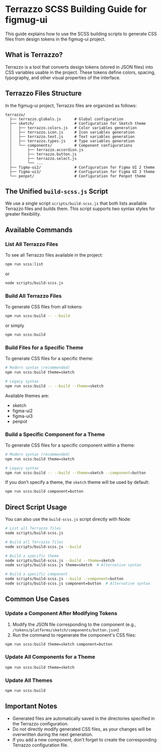# Terrazzo SCSS Building Guide for figmug-ui

This guide explains how to use the SCSS building scripts to generate CSS files from design tokens in the figmug-ui project.

## What is Terrazzo?

Terrazzo is a tool that converts design tokens (stored in JSON files) into CSS variables usable in the project. These tokens define colors, spacing, typography, and other visual properties of the interface.

## Terrazzo Files Structure

In the figmug-ui project, Terrazzo files are organized as follows:

```
terrazzo/
  ├── terrazzo.globals.js      # Global configuration
  ├── sketch/                  # Configuration for Sketch theme
  │   ├── terrazzo.colors.js   # Color variables generation
  │   ├── terrazzo.icon.js     # Icon variables generation
  │   ├── terrazzo.text.js     # Text variables generation
  │   ├── terrazzo.types.js    # Type variables generation
  │   └── components/          # Component configurations
  │       ├── terrazzo.accordion.js
  │       ├── terrazzo.button.js
  │       ├── terrazzo.select.js
  │       └── ...
  ├── figma-ui2/               # Configuration for Figma UI 2 theme
  ├── figma-ui3/               # Configuration for Figma UI 3 theme
  └── penpot/                  # Configuration for Penpot theme
```

## The Unified `build-scss.js` Script

We use a single script `scripts/build-scss.js` that both lists available Terrazzo files and builds them. This script supports two syntax styles for greater flexibility.

## Available Commands

### List All Terrazzo Files

To see all Terrazzo files available in the project:

```bash
npm run scss:list
```

or

```bash
node scripts/build-scss.js
```

### Build All Terrazzo Files

To generate CSS files from all tokens:

```bash
npm run scss:build -- --build
```

or simply

```bash
npm run scss:build
```

### Build Files for a Specific Theme

To generate CSS files for a specific theme:

```bash
# Modern syntax (recommended)
npm run scss:build theme=sketch

# Legacy syntax
npm run scss:build -- --build --theme=sketch
```

Available themes are:

- sketch
- figma-ui2
- figma-ui3
- penpot

### Build a Specific Component for a Theme

To generate CSS files for a specific component within a theme:

```bash
# Modern syntax (recommended)
npm run scss:build theme=sketch

# Legacy syntax
npm run scss:build -- --build --theme=sketch --component=button
```

If you don't specify a theme, the `sketch` theme will be used by default:

```bash
npm run scss:build component=button
```

## Direct Script Usage

You can also use the `build-scss.js` script directly with Node:

```bash
# List all Terrazzo files
node scripts/build-scss.js

# Build all Terrazzo files
node scripts/build-scss.js --build

# Build a specific theme
node scripts/build-scss.js --build --theme=sketch
node scripts/build-scss.js theme=sketch  # Alternative syntax

# Build a specific component
node scripts/build-scss.js --build --component=button
node scripts/build-scss.js component=button  # Alternative syntax
```

## Common Use Cases

### Update a Component After Modifying Tokens

1. Modify the JSON file corresponding to the component (e.g., `/tokens/platforms/sketch/components/button.json`)
2. Run the command to regenerate the component's CSS files:

```bash
npm run scss:build theme=sketch component=button
```

### Update All Components for a Theme

```bash
npm run scss:build theme=sketch
```

### Update All Themes

```bash
npm run scss:build
```

## Important Notes

- Generated files are automatically saved in the directories specified in the Terrazzo configuration.
- Do not directly modify generated CSS files, as your changes will be overwritten during the next generation.
- If you add a new component, don't forget to create the corresponding Terrazzo configuration file.
